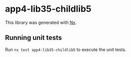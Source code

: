 # app4-lib35-childlib5

This library was generated with [Nx](https://nx.dev).

## Running unit tests

Run `nx test app4-lib35-childlib5` to execute the unit tests.
